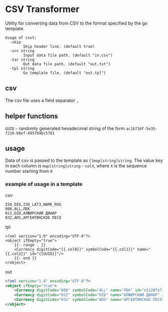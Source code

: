 # CSV Transformer

Utility for converting data from CSV to the format specified by the go template.

```
Usage of csvt:
  -skip
        Skip header line. (default true)
  -src string
        Input data file path. (default "in.csv")
  -tar string
        Out data file path. (default "out.txt")
  -tpl string
        Go template file. (default "out.tpl")
```

## csv
The csv file uses a field separator `,`

## helper functions
`GUID` - randomly generated hexadecimal string of the form `ac1b73df-5e35-f216-b6ef-4957b9bc5781`

## usage
Data of csv is passed to the template as `[]map[string]string`.
The value key in each column is `map[string]string` - `colX`, where `X` is the sequence number starting from `0`

### example of usage in a template

csv
```csv
ISO_DIG,ISO_LAT3,NAME_RUS
008,ALL,ЛЕК
012,DZD,АЛЖИРСКИЙ ДИНАР
032,ARS,АРГЕНТИНСКОЕ ПЕСО
```

tpl
```gotemplate
<?xml version="1.0" encoding="UTF-8"?>
<object ifEmpty="true">
    {{- range . }}
    <Currency digitCode="{{.col0}}" symbolCode="{{.col1}}" name="{{.col2}}" id="{{GUID}}"/>
    {{- end }}
</object>
```

out
```xml
<?xml version="1.0" encoding="UTF-8"?>
<object ifEmpty="true">
    <Currency digitCode="008" symbolCode="ALL" name="ЛЕК" id="e3120fa7-a818-4adc-3916-edae2397a16d"/>
    <Currency digitCode="012" symbolCode="DZD" name="АЛЖИРСКИЙ ДИНАР" id="d1d58de5-a30a-2a17-c432-049d0c5a7e72"/>
    <Currency digitCode="032" symbolCode="ARS" name="АРГЕНТИНСКОЕ ПЕСО" id="1a947ef9-63ab-c1f3-ccfd-57bba4087c73"/>
</object>
```

